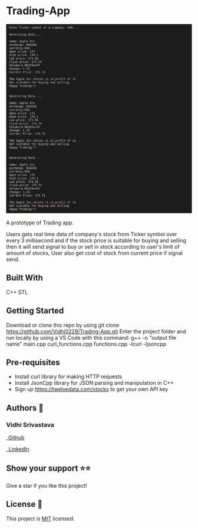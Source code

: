 # Trading-App

![Screenshot](./output.png)

A prototype of Trading app.

Users gets real time data of company's stock from Ticker symbol over every 3 millisecond and if the stock price is suitable for buying and selling then it will send signal to buy or sell in stock according to user's limit of amount of stocks, User also get cost of stock from current price if signal send.

## Built With

C++ STL

## Getting Started

Download or clone this repo by using git clone https://github.com/Vidhi0229/Trading-App.git
Enter the project folder and run locally by using a VS Code with this command: g++ -o "output file name" main.cpp curl_functions.cpp functions.cpp -lcurl -ljsoncpp

## Pre-requisites
- Install curl library for making HTTP requests
- Install JsonCpp library for JSON parsing and manipulation in C++
- Sign up https://twelvedata.com/stocks to get your own API key

## Authors 👤

### Vidhi Srivastava

_[Github](https://github.com/Vidhi0229)

_[LinkedIn](https://www.linkedin.com/in/vidhisrivastava01/)

## Show your support ⭐️⭐️

Give a star if you like this project!

## License 📝

This project is [MIT](https://www.mit.edu/~amini/LICENSE.md) licensed.
